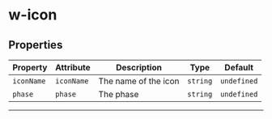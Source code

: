 # w-icon


## Properties

| Property          | Attribute      | Description             | Type     | Default     |
| ----------------- | -------------- | ----------------------- | -------- | ----------- |
| `iconName`        | `iconName`     | The name of the icon    | `string` | `undefined` |
| `phase`           | `phase`        | The phase               | `string` | `undefined` |


----------------------------------------------
